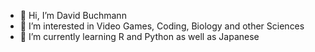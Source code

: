 - 👋 Hi, I’m David Buchmann
- 👀 I’m interested in Video Games, Coding, Biology and other Sciences
- 🌱 I’m currently learning R and Python as well as Japanese

<!---
David-R-Buchmann/David-R-Buchmann is a ✨ special ✨ repository because its `README.md` (this file) appears on your GitHub profile.
You can click the Preview link to take a look at your changes.
--->

